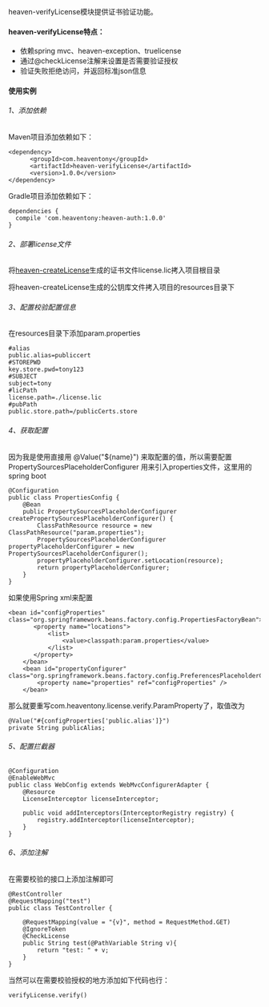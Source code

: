 heaven-verifyLicense模块提供证书验证功能。

#### heaven-verifyLicense特点：

* 依赖spring mvc、heaven-exception、truelicense
* 通过@checkLicense注解来设置是否需要验证授权
* 验证失败拒绝访问，并返回标准json信息

#### 使用实例

###### 1、添加依赖

Maven项目添加依赖如下：

```
<dependency>
      <groupId>com.heaventony</groupId>
      <artifactId>heaven-verifyLicense</artifactId>
      <version>1.0.0</version>
</dependency>
```

Gradle项目添加依赖如下：

```
dependencies {
  compile 'com.heaventony:heaven-auth:1.0.0'
}
```

###### 2、部署license文件

将[heaven-createLicense](heaven-createLicense/README.md)生成的证书文件license.lic拷入项目根目录

将heaven-createLicense生成的公钥库文件拷入项目的resources目录下

###### 3、配置校验配置信息

在resources目录下添加param.properties

```
#alias
public.alias=publiccert
#STOREPWD
key.store.pwd=tony123
#SUBJECT
subject=tony
#licPath
license.path=./license.lic
#pubPath
public.store.path=/publicCerts.store
```

###### 4、获取配置

因为我是使用直接用 @Value("${name}") 来取配置的值，所以需要配置 PropertySourcesPlaceholderConfigurer 用来引入properties文件，这里用的spring boot

```
@Configuration
public class PropertiesConfig {
    @Bean
    public PropertySourcesPlaceholderConfigurer createPropertySourcesPlaceholderConfigurer() {
        ClassPathResource resource = new ClassPathResource("param.properties");
        PropertySourcesPlaceholderConfigurer propertyPlaceholderConfigurer = new PropertySourcesPlaceholderConfigurer();
        propertyPlaceholderConfigurer.setLocation(resource);
        return propertyPlaceholderConfigurer;
    }
}
```

如果使用Spring xml来配置

```
<bean id="configProperties" class="org.springframework.beans.factory.config.PropertiesFactoryBean">  
       <property name="locations">  
           <list>  
               <value>classpath:param.properties</value>  
           </list>  
       </property>  
    </bean>  
    <bean id="propertyConfigurer" class="org.springframework.beans.factory.config.PreferencesPlaceholderConfigurer">  
        <property name="properties" ref="configProperties" />  
    </bean>
```

那么就要重写com.heaventony.license.verify.ParamProperty了，取值改为

```
@Value("#{configProperties['public.alias']}")
private String publicAlias;
```

###### 5、配置拦截器

```
@Configuration
@EnableWebMvc
public class WebConfig extends WebMvcConfigurerAdapter {
    @Resource
    LicenseInterceptor licenseInterceptor;

    public void addInterceptors(InterceptorRegistry registry) {
        registry.addInterceptor(licenseInterceptor);
    }
}
```

###### 6、添加注解

在需要校验的接口上添加注解即可

```
@RestController
@RequestMapping("test")
public class TestController {

    @RequestMapping(value = "{v}", method = RequestMethod.GET)
    @IgnoreToken
    @CheckLicense
    public String test(@PathVariable String v){
        return "test: " + v;
    }
}
```



当然可以在需要校验授权的地方添加如下代码也行：

```
verifyLicense.verify()
```



